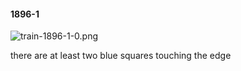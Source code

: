 #### 1896-1
![train-1896-1-0.png](https://github.com/lil-lab/nlvr/raw/master/nlvr/train/images/76/train-1896-1-0.png "train-1896-1-0.png")

there are at least two blue squares touching the edge